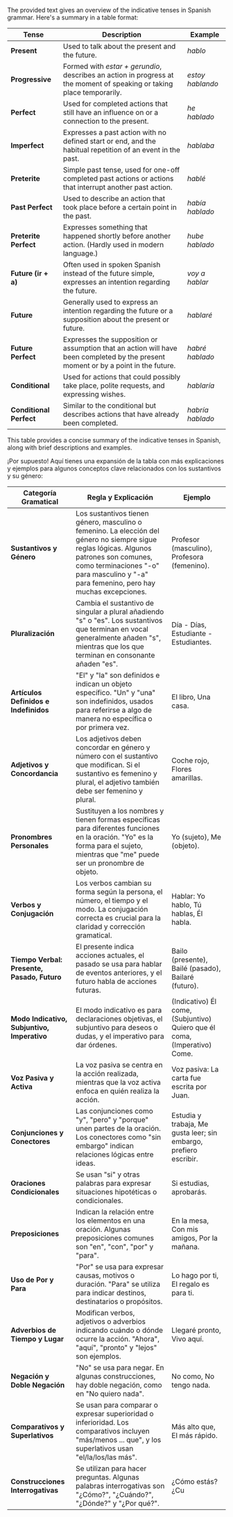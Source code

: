 The provided text gives an overview of the indicative tenses in Spanish grammar. Here's a summary in a table format:

| Tense                 | Description                                                                                                                                                                        | Example                  |
|-----------------------|------------------------------------------------------------------------------------------------------------------------------------------------------------------------------------|--------------------------|
| **Present**           | Used to talk about the present and the future.                                                                                                                                      | *hablo*                   |
| **Progressive**       | Formed with *estar + gerundio*, describes an action in progress at the moment of speaking or taking place temporarily.                                                              | *estoy hablando*          |
| **Perfect**           | Used for completed actions that still have an influence on or a connection to the present.                                                                                         | *he hablado*              |
| **Imperfect**         | Expresses a past action with no defined start or end, and the habitual repetition of an event in the past.                                                                         | *hablaba*                 |
| **Preterite**         | Simple past tense, used for one-off completed past actions or actions that interrupt another past action.                                                                          | *hablé*                   |
| **Past Perfect**      | Used to describe an action that took place before a certain point in the past.                                                                                                     | *había hablado*           |
| **Preterite Perfect** | Expresses something that happened shortly before another action. (Hardly used in modern language.)                                                                                 | *hube hablado*            |
| **Future (ir + a)**   | Often used in spoken Spanish instead of the future simple, expresses an intention regarding the future.                                                                             | *voy a hablar*            |
| **Future**            | Generally used to express an intention regarding the future or a supposition about the present or future.                                                                          | *hablaré*                 |
| **Future Perfect**    | Expresses the supposition or assumption that an action will have been completed by the present moment or by a point in the future.                                                 | *habré hablado*           |
| **Conditional**       | Used for actions that could possibly take place, polite requests, and expressing wishes.                                                                                            | *hablaría*                |
| **Conditional Perfect** | Similar to the conditional but describes actions that have already been completed.                                                                                                  | *habría hablado*          |

This table provides a concise summary of the indicative tenses in Spanish, along with brief descriptions and examples.

¡Por supuesto! Aquí tienes una expansión de la tabla con más explicaciones y ejemplos para algunos conceptos clave relacionados con los sustantivos y su género:

| **Categoría Gramatical**          | **Regla y Explicación**                                                                                                                | **Ejemplo**                                |
|-----------------------------------|-----------------------------------------------------------------------------------------------------------------------------------------|--------------------------------------------|
| **Sustantivos y Género**           | Los sustantivos tienen género, masculino o femenino. La elección del género no siempre sigue reglas lógicas. Algunos patrones son comunes, como terminaciones "-o" para masculino y "-a" para femenino, pero hay muchas excepciones.  | Profesor (masculino), Profesora (femenino). |
| **Pluralización**                 | Cambia el sustantivo de singular a plural añadiendo "s" o "es". Los sustantivos que terminan en vocal generalmente añaden "s", mientras que los que terminan en consonante añaden "es".                         | Día - Días, Estudiante - Estudiantes.      |
| **Artículos Definidos e Indefinidos** | "El" y "la" son definidos e indican un objeto específico. "Un" y "una" son indefinidos, usados para referirse a algo de manera no específica o por primera vez.                                  | El libro, Una casa.                        |
| **Adjetivos y Concordancia**       | Los adjetivos deben concordar en género y número con el sustantivo que modifican. Si el sustantivo es femenino y plural, el adjetivo también debe ser femenino y plural.                         | Coche rojo, Flores amarillas.              |
| **Pronombres Personales**          | Sustituyen a los nombres y tienen formas específicas para diferentes funciones en la oración. "Yo" es la forma para el sujeto, mientras que "me" puede ser un pronombre de objeto.               | Yo (sujeto), Me (objeto).                 |
| **Verbos y Conjugación**           | Los verbos cambian su forma según la persona, el número, el tiempo y el modo. La conjugación correcta es crucial para la claridad y corrección gramatical.                           | Hablar: Yo hablo, Tú hablas, Él habla.     |
| **Tiempo Verbal: Presente, Pasado, Futuro** | El presente indica acciones actuales, el pasado se usa para hablar de eventos anteriores, y el futuro habla de acciones futuras.                                                                        | Bailo (presente), Bailé (pasado), Bailaré (futuro). |
| **Modo Indicativo, Subjuntivo, Imperativo** | El modo indicativo es para declaraciones objetivas, el subjuntivo para deseos o dudas, y el imperativo para dar órdenes.                                                                  | (Indicativo) Él come, (Subjuntivo) Quiero que él coma, (Imperativo) Come. |
| **Voz Pasiva y Activa**            | La voz pasiva se centra en la acción realizada, mientras que la voz activa enfoca en quién realiza la acción.                                                                                   | Voz pasiva: La carta fue escrita por Juan. |
| **Conjunciones y Conectores**      | Las conjunciones como "y", "pero" y "porque" unen partes de la oración. Los conectores como "sin embargo" indican relaciones lógicas entre ideas.                                           | Estudia y trabaja, Me gusta leer; sin embargo, prefiero escribir. |
| **Oraciones Condicionales**        | Se usan "si" y otras palabras para expresar situaciones hipotéticas o condicionales.                                                                                                    | Si estudias, aprobarás.                   |
| **Preposiciones**                  | Indican la relación entre los elementos en una oración. Algunas preposiciones comunes son "en", "con", "por" y "para".                                                                        | En la mesa, Con mis amigos, Por la mañana.|
| **Uso de Por y Para**               | "Por" se usa para expresar causas, motivos o duración. "Para" se utiliza para indicar destinos, destinatarios o propósitos.                                                                    | Lo hago por ti, El regalo es para ti.     |
| **Adverbios de Tiempo y Lugar**    | Modifican verbos, adjetivos o adverbios indicando cuándo o dónde ocurre la acción. "Ahora", "aquí", "pronto" y "lejos" son ejemplos.                                                        | Llegaré pronto, Vivo aquí.                |
| **Negación y Doble Negación**      | "No" se usa para negar. En algunas construcciones, hay doble negación, como en "No quiero nada".                                                                                            | No como, No tengo nada.                   |
| **Comparativos y Superlativos**    | Se usan para comparar o expresar superioridad o inferioridad. Los comparativos incluyen "más/menos ... que", y los superlativos usan "el/la/los/las más".                                      | Más alto que, El más rápido.              |
| **Construcciones Interrogativas**  | Se utilizan para hacer preguntas. Algunas palabras interrogativas son "¿Cómo?", "¿Cuándo?", "¿Dónde?" y "¿Por qué?".                                                                          | ¿Cómo estás? ¿Cu

